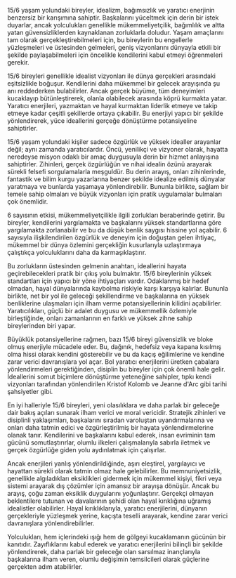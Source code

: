15/6 yaşam yolundaki bireyler, idealizm, bağımsızlık ve yaratıcı enerjinin benzersiz bir karışımına sahiptir. Başkalarını yüceltmek için derin bir istek duyarlar, ancak yolculukları genellikle mükemmeliyetçilik, bağımlılık ve altta yatan güvensizliklerden kaynaklanan zorluklarla doludur. Yaşam amaçlarını tam olarak gerçekleştirebilmeleri için, bu bireylerin bu engellerle yüzleşmeleri ve üstesinden gelmeleri, geniş vizyonlarını dünyayla etkili bir şekilde paylaşabilmeleri için öncelikle kendilerini kabul etmeyi öğrenmeleri gerekir.

15/6 bireyleri genellikle idealist vizyonları ile dünya gerçekleri arasındaki eşitsizlikle boğuşur. Kendilerini daha mükemmel bir gelecek arayışında şu anı reddederken bulabilirler. Ancak gerçek büyüme, tüm deneyimleri kucaklayıp bütünleştirerek, olanla olabilecek arasında köprü kurmakta yatar. Yaratıcı enerjileri, yazmaktan ve hayal kurmaktan liderlik etmeye ve takip etmeye kadar çeşitli şekillerde ortaya çıkabilir. Bu enerjiyi yapıcı bir şekilde yönlendirerek, yüce ideallerini gerçeğe dönüştürme potansiyeline sahiptirler.

15/6 yaşam yolundaki kişiler sadece özgürlük ve yüksek idealler arayanlar değil; aynı zamanda yaratıcılardır. Öncü, yenilikçi ve vizyoner olarak, hayatta neredeyse misyon odaklı bir amaç duygusuyla derin bir hizmet anlayışına sahiptirler. Zihinleri, gerçek özgürlüğün ve nihai idealin özünü arayarak sürekli felsefi sorgulamalarla meşguldür. Bu derin arayış, onları zihinlerinde, fantastik ve bilim kurgu yazarlarına benzer şekilde idealize edilmiş dünyalar yaratmaya ve bunlarda yaşamaya yönlendirebilir. Bununla birlikte, sağlam bir temele sahip olmaları ve büyük vizyonları için pratik uygulamalar bulmaları çok önemlidir.

6 sayısının etkisi, mükemmeliyetçilikle ilgili zorlukları beraberinde getirir. Bu bireyler, kendilerini yargılamakta ve başkalarını yüksek standartlarına göre yargılamakta zorlanabilir ve bu da düşük benlik saygısı hissine yol açabilir. 6 sayısıyla ilişkilendirilen özgürlük ve deneyim için doğuştan gelen ihtiyaç, mükemmel bir dünya özlemini gerçekliğin kusurlarıyla uzlaştırmaya çalıştıkça yolculuklarını daha da karmaşıklaştırır.

Bu zorlukların üstesinden gelmenin anahtarı, ideallerini hayata geçirebilecekleri pratik bir çıkış yolu bulmaktır. 15/6 bireylerinin yüksek standartları için yapıcı bir yöne ihtiyaçları vardır. Odaklanmış bir hedef olmadan, hayal dünyalarında kaybolma riskiyle karşı karşıya kalırlar. Bununla birlikte, net bir yol ile geleceği şekillendirme ve başkalarına en yüksek benliklerine ulaşmaları için ilham verme potansiyellerinin kilidini açabilirler. Yaratıcılıkları, güçlü bir adalet duygusu ve mükemmellik özlemiyle birleştiğinde, onları zamanlarının en farklı ve yüksek zihne sahip bireylerinden biri yapar.

Büyüklük potansiyellerine rağmen, bazı 15/6 bireyi güvensizlik ve bloke olmuş enerjiyle mücadele eder. Bu, dağınık, hedefsiz veya kapana kısılmış olma hissi olarak kendini gösterebilir ve bu da kaçış eğilimlerine ve kendine zarar verici davranışlara yol açar. Bol yaratıcı enerjilerini üretken çabalara yönlendirmeleri gerektiğinden, disiplin bu bireyler için çok önemli hale gelir. İdeallerini somut biçimlere dönüştürme yeteneğine sahipler, tıpkı kendi vizyonları tarafından yönlendirilen Kristof Kolomb ve Jeanne d'Arc gibi tarihi şahsiyetler gibi.

En iyi halleriyle 15/6 bireyleri, yeni olasılıklara ve daha parlak bir geleceğe dair bakış açıları sunarak ilham verici ve moral vericidir. Stratejik zihinleri ve disiplinli yaklaşımları, başkalarını sıradan varoluştan uyandırmalarına ve onları daha tatmin edici ve özgürleştirilmiş bir hayata yönlendirmelerine olanak tanır. Kendilerini ve başkalarını kabul ederek, insan evriminin tam gücünü somutlaştırırlar, olumlu ilkeleri çalışmalarıyla sabırla iletmek ve gerçek özgürlüğe giden yolu aydınlatmak için çalışırlar.

Ancak enerjileri yanlış yönlendirildiğinde, aşırı eleştirel, yargılayıcı ve hayattan sürekli olarak tatmin olmaz hale gelebilirler. Bu memnuniyetsizlik, genellikle algıladıkları eksiklikleri gidermek için mükemmel kişiyi, fikri veya sistemi arayarak dış çözümler için amansız bir arayışa dönüşür. Ancak bu arayış, çoğu zaman eksiklik duygularını yoğunlaştırır. Gerçekçi olmayan beklentilere tutunan ve davalarının şehidi olan hayal kırıklığına uğramış idealistler olabilirler. Hayal kırıklıklarıyla, yaratıcı enerjilerini, dünyanın gerçekleriyle yüzleşmek yerine, kaçışta teselli arayarak, kendine zarar verici davranışlara yönlendirebilirler.

Yolculukları, hem içlerindeki ışığı hem de gölgeyi kucaklamanın gücünün bir kanıtıdır. Zayıflıklarını kabul ederek ve yaratıcı enerjilerini bilinçli bir şekilde yönlendirerek, daha parlak bir geleceğe olan sarsılmaz inançlarıyla başkalarına ilham veren, olumlu değişimin temsilcileri olarak güçlerine gerçekten adım atabilirler. 
